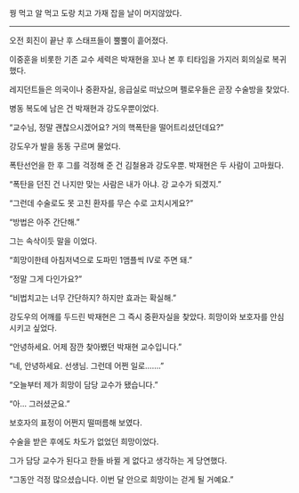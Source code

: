 꿩 먹고 알 먹고 도랑 치고 가재 잡을 날이 머지않았다.

* * *

오전 회진이 끝난 후 스태프들이 뿔뿔이 흩어졌다.

이중훈을 비롯한 기존 교수 세력은 박재현을 꼬나 본 후 티타임을 가지러 회의실로 복귀했다.

레지던트들은 의국이나 중환자실, 응급실로 떠났으며 펠로우들은 곧장 수술방을 찾았다.

병동 복도에 남은 건 박재현과 강도우뿐이었다.

“교수님, 정말 괜찮으시겠어요? 거의 핵폭탄을 떨어트리셨던데요?”

강도우가 발을 동동 구르며 물었다.

폭탄선언을 한 후 그를 걱정해 준 건 김철용과 강도우뿐. 박재현은 두 사람이 고마웠다.

“폭탄을 던진 건 나지만 맞는 사람은 내가 아냐. 강 교수가 되겠지.”

“그런데 수술로도 못 고친 환자를 무슨 수로 고치시게요?”

“방법은 아주 간단해.”

그는 속삭이듯 말을 이었다.

“희망이한테 아침저녁으로 도파민 1앰플씩 IV로 주면 돼.”

“정말 그게 다인가요?”

“비법치고는 너무 간단하지? 하지만 효과는 확실해.”

강도우의 어깨를 두드린 박재현은 그 즉시 중환자실을 찾았다. 희망이와 보호자를 안심시키고 싶었다.

“안녕하세요. 어제 잠깐 찾아뵀던 박재현 교수입니다.”

“네, 안녕하세요. 선생님. 그런데 어쩐 일로…….”

“오늘부터 제가 희망이 담당 교수가 됐습니다.”

“아… 그러셨군요.”

보호자의 표정이 어쩐지 떨떠름해 보였다.

수술을 받은 후에도 차도가 없었던 희망이었다.

그가 담당 교수가 된다고 한들 바뀔 게 없다고 생각하는 게 당연했다.

“그동안 걱정 많으셨습니다. 이번 달 안으로 희망이는 걷게 될 거예요.”